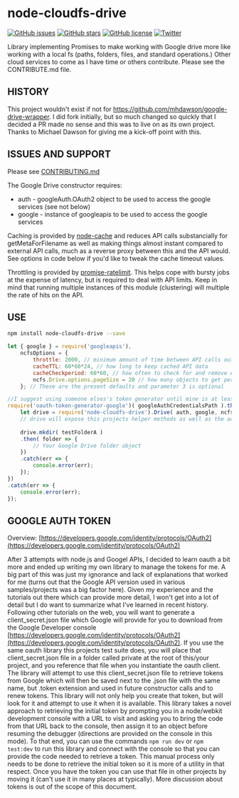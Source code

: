 # node-cloudfs-drive
[![GitHub issues](https://img.shields.io/github/issues/rainabba/node-cloudfs-drive.svg)](https://github.com/rainabba/node-cloudfs-drive/issues) [![GitHub stars](https://img.shields.io/github/stars/rainabba/node-cloudfs-drive.svg)](https://github.com/rainabba/node-cloudfs-drive/stargazers) [![GitHub license](https://img.shields.io/github/license/rainabba/node-cloudfs-drive.svg)](https://github.com/rainabba/node-cloudfs-drive/blob/master/LICENSE.txt) [![Twitter](https://img.shields.io/twitter/url/https/github.com/rainabba/node-cloudfs-drive.svg?style=social)](https://twitter.com/intent/tweet?text=Wow:&url=https%3A%2F%2Fgithub.com%2Frainabba%2Fnode-cloudfs-drive)

Library implementing Promises to make working with Google drive more like working with a local fs (paths, folders, files, and standard operations.) Other cloud services to come as I have time or others contribute. Please see the CONTRIBUTE.md file.

## HISTORY
This project wouldn't exist if not for https://github.com/mhdawson/google-drive-wrapper. I did fork initially, but so much changed so quickly that I decided a PR made no sense and this was to live on as its own project. Thanks to Michael Dawson for giving me a kick-off point with this.

## ISSUES AND SUPPORT
Please see [CONTRIBUTING.md](https://github.com/rainabba/node-cloudfs-drive/blob/master/CONTRIBUTING.md)

The Google Drive constructor requires:
* auth - googleAuth.OAuth2 object to be used to access the google services (see not below)
* google - instance of googleapis to be used to access the google services

Caching is provided by [node-cache](https://github.com/mpneuried/nodecache) and reduces API calls substancially for getMetaForFilename as well as making things almost instant compared to external API calls, much as a reverse proxy between this and the API would. See options in code below if you'd like to tweak the cache timeout values.

Throttling is provided by [promise-ratelimit](https://www.npmjs.com/package/promise-ratelimit). This helps cope with bursty jobs at the expense of latency, but is required to deal with API limits. Keep in mind that running multiple instances of this module (clustering) will multiple the rate of hits on the API.

## USE

```bash
npm install node-cloudfs-drive --save
```

```javascript
let { google } = require('googleapis'),
    ncfsOptions = {
        throttle: 2000, // minimum amount of time between API calls out
        cacheTTL: 60*60*24, // how long to keep cached API data
        cacheCheckperiod: 60*60, // how often to check for and remove expired data
        ncfs.Drive.options.pageSize = 20 // how many objects to get per call
    }; // These are the present defaults and parameter 3 is optional

//I suggest using someone elses's token generator until mine is at least 1.0.0, but it does work for testing
require('oauth-token-generator-google')( googleAuthCredentialsPath ).then( auth => { 
	let drive = require('node-cloudfs-drive').Drive( auth, google, ncfsOptions );
	// drive will expose this projects helper methods as well as the actual the googleapis drive object
    
    drive.mkdir( testFolderA )
    .then( folder => {
		// Your Google Drive folder object
    })
    .catch(err => {
    	console.error(err);
    });
})
.catch(err => { 
	console.error(err);
});
```


## GOOGLE AUTH TOKEN
Overview: [https://developers.google.com/identity/protocols/OAuth2](https://developers.google.com/identity/protocols/OAuth2)

After 3 attempts with node.js and Googel APIs, I decided to learn oauth a bit more and ended up writing my own library to manage the tokens for me. A big part of this was just my ignorance and lack of explanations that worked for me (turns out that the Google API version used in various samples/projects was a big factor here). Given my experience and the tutorials out there which can provide more detail, I won't get into a lot of detail but I do want to summarize what I've learned in recent history. Following other tutorials on the web, you will want to generate a client_secret.json file which Google will provide for you to download from the Google Developer console [https://developers.google.com/identity/protocols/OAuth2](https://developers.google.com/identity/protocols/OAuth2). If you use the same oauth library this projects test suite does, you will place that client_secret.json file in a folder called private at the root of this/your project, and you reference that file when you instantiate the oauth client. The library will attempt to use this client_secret.json file to retrieve tokens from Google which will then be saved next to the .json file with the same name, but .token extension and used in future constructor calls and to renew tokens. This library will not only help you create that token, but will look for it and attempt to use it when it is available. This library takes a novel approach to retrieving the initial token by prompting you in a node/webkit development console with a URL to visit and asking you to bring the code from that URL back to the console, then assign it to an object before resuming the debugger (directions are provided on the console in this mode). To that end, you can use the commands `npm run dev` or `npm test:dev` to run this library and connect with the console so that you can provide the code needed to retrieve a token. This manual process only needs to be done to retrieve the initial token so it is more of a utility in that respect. Once you have the token you can use that file in other projects by moving it (can't use it in many places at typically). More discussion about tokens is out of the scope of this document.